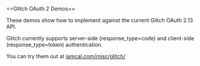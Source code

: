 ==Glitch OAuth 2 Demos==

These demos show how to implement against the current Glitch OAuth 2.13 API.

Glitch currently supports server-side (response_type=code) and client-side (response_type=token) authentication.

You can try them out at <a href="http://www.iamcal.com/misc/glitch/">iamcal.com/misc/glitch/</a>